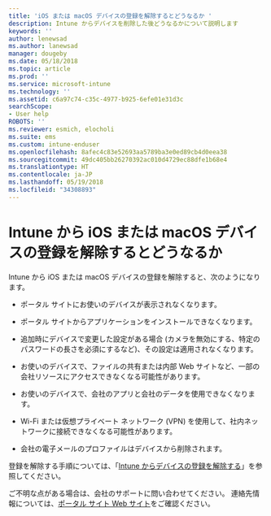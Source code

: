 ```yaml
---
title: 'iOS または macOS デバイスの登録を解除するとどうなるか '
description: Intune からデバイスを削除した後どうなるかについて説明します
keywords: ''
author: lenewsad
ms.author: lanewsad
manager: dougeby
ms.date: 05/18/2018
ms.topic: article
ms.prod: ''
ms.service: microsoft-intune
ms.technology: ''
ms.assetid: c6a97c74-c35c-4977-b925-6efe01e31d3c
searchScope:
- User help
ROBOTS: ''
ms.reviewer: esmich, elocholi
ms.suite: ems
ms.custom: intune-enduser
ms.openlocfilehash: 8afec4c83e52693aa5789ba3e0ed89cb4d0eea38
ms.sourcegitcommit: 49dc405bb26270392ac010d4729ec88dfe1b68e4
ms.translationtype: HT
ms.contentlocale: ja-JP
ms.lasthandoff: 05/19/2018
ms.locfileid: "34308893"
---
```

# <a name="what-happens-if-you-unenroll-your-ios-or-macos-device-from-intune"></a>Intune から iOS または macOS デバイスの登録を解除するとどうなるか

Intune から iOS または macOS デバイスの登録を解除すると、次のようになります。

-   ポータル サイトにお使いのデバイスが表示されなくなります。

-   ポータル サイトからアプリケーションをインストールできなくなります。

-   追加時にデバイスで変更した設定がある場合 (カメラを無効にする、特定のパスワードの長さを必須にするなど)、その設定は適用されなくなります。

-   お使いのデバイスで、ファイルの共有または内部 Web サイトなど、一部の会社リソースにアクセスできなくなる可能性があります。

-   お使いのデバイスで、会社のアプリと会社のデータを使用できなくなります。

-   Wi-Fi または仮想プライベート ネットワーク (VPN) を使用して、社内ネットワークに接続できなくなる可能性があります。

-   会社の電子メールのプロファイルはデバイスから削除されます。

登録を解除する手順については、「[Intune からデバイスの登録を解除する](unenroll-your-device-from-intune-ios.md)」を参照してください。

ご不明な点がある場合は、会社のサポートに問い合わせてください。 連絡先情報については、[ポータル サイト Web サイト](https://portal.manage.microsoft.com#HelpDeskDialog)をご確認ください。
